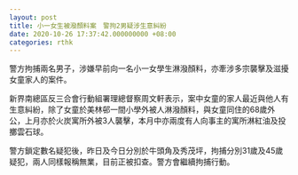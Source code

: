 ```yaml
---
layout: post
title: 小一女生被潑顏料案　警拘2男疑涉生意糾紛
date: 2020-10-26 17:37:42.000000000 +08:00
categories: rthk
---
```


警方拘捕兩名男子，涉嫌早前向一名小一女學生淋潑顏料，亦牽涉多宗襲擊及滋擾女童家人的案件。

新界南總區反三合會行動組署理總督察周文軒表示，案中女童的家人最近與他人有生意糾紛，除了女童於美林邨一間小學外被人淋潑顏料，與女童同住的68歲外公，上月亦於火炭寓所外被3人襲擊，本月中亦兩度有人向事主的寓所淋紅油及投擲雲石球。

警方鎖定數名疑犯後，昨日及今日分別於牛頭角及秀茂坪，拘捕分別31歲及45歲疑犯，兩人同樣報稱無業，目前正被扣查。警方會繼續拘捕行動。
